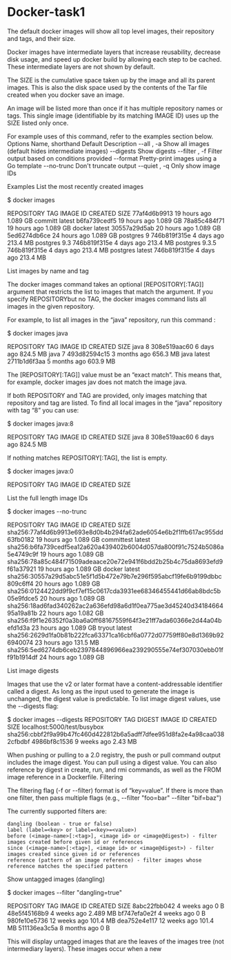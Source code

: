 # Docker-task1
The default docker images will show all top level images, their repository and tags, and their size.

Docker images have intermediate layers that increase reusability, decrease disk usage, and speed up docker build by allowing each step to be cached. These intermediate layers are not shown by default.

The SIZE is the cumulative space taken up by the image and all its parent images. This is also the disk space used by the contents of the Tar file created when you docker save an image.

An image will be listed more than once if it has multiple repository names or tags. This single image (identifiable by its matching IMAGE ID) uses up the SIZE listed only once.

For example uses of this command, refer to the examples section below.
Options
Name, shorthand 	Default 	Description
--all , -a 		Show all images (default hides intermediate images)
--digests 		Show digests
--filter , -f 		Filter output based on conditions provided
--format 		Pretty-print images using a Go template
--no-trunc 		Don't truncate output
--quiet , -q 		Only show image IDs

Examples
List the most recently created images

$ docker images

REPOSITORY                TAG                 IMAGE ID            CREATED             SIZE
<none>                    <none>              77af4d6b9913        19 hours ago        1.089 GB
committ                   latest              b6fa739cedf5        19 hours ago        1.089 GB
<none>                    <none>              78a85c484f71        19 hours ago        1.089 GB
docker                    latest              30557a29d5ab        20 hours ago        1.089 GB
<none>                    <none>              5ed6274db6ce        24 hours ago        1.089 GB
postgres                  9                   746b819f315e        4 days ago          213.4 MB
postgres                  9.3                 746b819f315e        4 days ago          213.4 MB
postgres                  9.3.5               746b819f315e        4 days ago          213.4 MB
postgres                  latest              746b819f315e        4 days ago          213.4 MB

List images by name and tag

The docker images command takes an optional [REPOSITORY[:TAG]] argument that restricts the list to images that match the argument. If you specify REPOSITORYbut no TAG, the docker images command lists all images in the given repository.

For example, to list all images in the “java” repository, run this command :

$ docker images java

REPOSITORY          TAG                 IMAGE ID            CREATED             SIZE
java                8                   308e519aac60        6 days ago          824.5 MB
java                7                   493d82594c15        3 months ago        656.3 MB
java                latest              2711b1d6f3aa        5 months ago        603.9 MB

The [REPOSITORY[:TAG]] value must be an “exact match”. This means that, for example, docker images jav does not match the image java.

If both REPOSITORY and TAG are provided, only images matching that repository and tag are listed. To find all local images in the “java” repository with tag “8” you can use:

$ docker images java:8

REPOSITORY          TAG                 IMAGE ID            CREATED             SIZE
java                8                   308e519aac60        6 days ago          824.5 MB

If nothing matches REPOSITORY[:TAG], the list is empty.

$ docker images java:0

REPOSITORY          TAG                 IMAGE ID            CREATED             SIZE

List the full length image IDs

$ docker images --no-trunc

REPOSITORY                    TAG                 IMAGE ID                                                                  CREATED             SIZE
<none>                        <none>              sha256:77af4d6b9913e693e8d0b4b294fa62ade6054e6b2f1ffb617ac955dd63fb0182   19 hours ago        1.089 GB
committest                    latest              sha256:b6fa739cedf5ea12a620a439402b6004d057da800f91c7524b5086a5e4749c9f   19 hours ago        1.089 GB
<none>                        <none>              sha256:78a85c484f71509adeaace20e72e941f6bdd2b25b4c75da8693efd9f61a37921   19 hours ago        1.089 GB
docker                        latest              sha256:30557a29d5abc51e5f1d5b472e79b7e296f595abcf19fe6b9199dbbc809c6ff4   20 hours ago        1.089 GB
<none>                        <none>              sha256:0124422dd9f9cf7ef15c0617cda3931ee68346455441d66ab8bdc5b05e9fdce5   20 hours ago        1.089 GB
<none>                        <none>              sha256:18ad6fad340262ac2a636efd98a6d1f0ea775ae3d45240d3418466495a19a81b   22 hours ago        1.082 GB
<none>                        <none>              sha256:f9f1e26352f0a3ba6a0ff68167559f64f3e21ff7ada60366e2d44a04befd1d3a   23 hours ago        1.089 GB
tryout                        latest              sha256:2629d1fa0b81b222fca63371ca16cbf6a0772d07759ff80e8d1369b926940074   23 hours ago        131.5 MB
<none>                        <none>              sha256:5ed6274db6ceb2397844896966ea239290555e74ef307030ebb01ff91b1914df   24 hours ago        1.089 GB

List image digests

Images that use the v2 or later format have a content-addressable identifier called a digest. As long as the input used to generate the image is unchanged, the digest value is predictable. To list image digest values, use the --digests flag:

$ docker images --digests
REPOSITORY                         TAG                 DIGEST                                                                    IMAGE ID            CREATED             SIZE
localhost:5000/test/busybox        <none>              sha256:cbbf2f9a99b47fc460d422812b6a5adff7dfee951d8fa2e4a98caa0382cfbdbf   4986bf8c1536        9 weeks ago         2.43 MB

When pushing or pulling to a 2.0 registry, the push or pull command output includes the image digest. You can pull using a digest value. You can also reference by digest in create, run, and rmi commands, as well as the FROM image reference in a Dockerfile.
Filtering

The filtering flag (-f or --filter) format is of “key=value”. If there is more than one filter, then pass multiple flags (e.g., --filter "foo=bar" --filter "bif=baz")

The currently supported filters are:

    dangling (boolean - true or false)
    label (label=<key> or label=<key>=<value>)
    before (<image-name>[:<tag>], <image id> or <image@digest>) - filter images created before given id or references
    since (<image-name>[:<tag>], <image id> or <image@digest>) - filter images created since given id or references
    reference (pattern of an image reference) - filter images whose reference matches the specified pattern

Show untagged images (dangling)

$ docker images --filter "dangling=true"

REPOSITORY          TAG                 IMAGE ID            CREATED             SIZE
<none>              <none>              8abc22fbb042        4 weeks ago         0 B
<none>              <none>              48e5f45168b9        4 weeks ago         2.489 MB
<none>              <none>              bf747efa0e2f        4 weeks ago         0 B
<none>              <none>              980fe10e5736        12 weeks ago        101.4 MB
<none>              <none>              dea752e4e117        12 weeks ago        101.4 MB
<none>              <none>              511136ea3c5a        8 months ago        0 B

This will display untagged images that are the leaves of the images tree (not intermediary layers). These images occur when a new 
